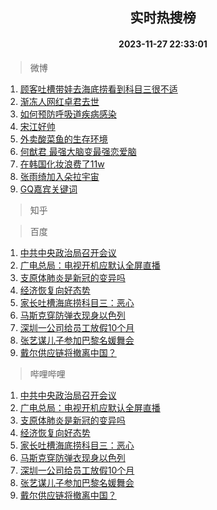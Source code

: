 <div align="center"><h2>实时热搜榜</h2><h4>2023-11-27 22:33:01</h4></div>

> 微博  

1. [顾客吐槽带娃去海底捞看到科目三很不适](https://s.weibo.com/weibo?q=%23%E9%A1%BE%E5%AE%A2%E5%90%90%E6%A7%BD%E5%B8%A6%E5%A8%83%E5%8E%BB%E6%B5%B7%E5%BA%95%E6%8D%9E%E7%9C%8B%E5%88%B0%E7%A7%91%E7%9B%AE%E4%B8%89%E5%BE%88%E4%B8%8D%E9%80%82%23&t=31&band_rank=1&Refer=top)<br />
2. [渐冻人网红卓君去世](https://s.weibo.com/weibo?q=%23%E6%B8%90%E5%86%BB%E4%BA%BA%E7%BD%91%E7%BA%A2%E5%8D%93%E5%90%9B%E5%8E%BB%E4%B8%96%23&t=31&band_rank=2&Refer=top)<br />
3. [如何预防呼吸道疾病感染](https://s.weibo.com/weibo?q=%23%E5%A6%82%E4%BD%95%E9%A2%84%E9%98%B2%E5%91%BC%E5%90%B8%E9%81%93%E7%96%BE%E7%97%85%E6%84%9F%E6%9F%93%23&t=31&band_rank=3&Refer=top)<br />
4. [宋江好帅](https://s.weibo.com/weibo?q=%E5%AE%8B%E6%B1%9F%E5%A5%BD%E5%B8%85&t=31&band_rank=4&Refer=top)<br />
5. [外卖酸菜鱼的生存环境](https://s.weibo.com/weibo?q=%E5%A4%96%E5%8D%96%E9%85%B8%E8%8F%9C%E9%B1%BC%E7%9A%84%E7%94%9F%E5%AD%98%E7%8E%AF%E5%A2%83&t=31&band_rank=5&Refer=top)<br />
6. [何猷君 最强大脑变最强恋爱脑](https://s.weibo.com/weibo?q=%E4%BD%95%E7%8C%B7%E5%90%9B%20%E6%9C%80%E5%BC%BA%E5%A4%A7%E8%84%91%E5%8F%98%E6%9C%80%E5%BC%BA%E6%81%8B%E7%88%B1%E8%84%91&t=31&band_rank=6&Refer=top)<br />
7. [在韩国化妆浪费了11w](https://s.weibo.com/weibo?q=%E5%9C%A8%E9%9F%A9%E5%9B%BD%E5%8C%96%E5%A6%86%E6%B5%AA%E8%B4%B9%E4%BA%8611w&t=31&band_rank=7&Refer=top)<br />
8. [张雨绮加入朵拉宇宙](https://s.weibo.com/weibo?q=%23%E5%BC%A0%E9%9B%A8%E7%BB%AE%E5%8A%A0%E5%85%A5%E6%9C%B5%E6%8B%89%E5%AE%87%E5%AE%99%23&t=31&band_rank=8&Refer=top)<br />
9. [GQ嘉宾关键词](https://s.weibo.com/weibo?q=%23GQ%E5%98%89%E5%AE%BE%E5%85%B3%E9%94%AE%E8%AF%8D%23&t=31&band_rank=9&Refer=top)<br />

> 知乎  


> 百度  

1. [中共中央政治局召开会议](https://www.baidu.com/s?wd=%E4%B8%AD%E5%85%B1%E4%B8%AD%E5%A4%AE%E6%94%BF%E6%B2%BB%E5%B1%80%E5%8F%AC%E5%BC%80%E4%BC%9A%E8%AE%AE&sa=fyb_news&rsv_dl=fyb_news)<br />
2. [广电总局：电视开机应默认全屏直播](https://www.baidu.com/s?wd=%E5%B9%BF%E7%94%B5%E6%80%BB%E5%B1%80%EF%BC%9A%E7%94%B5%E8%A7%86%E5%BC%80%E6%9C%BA%E5%BA%94%E9%BB%98%E8%AE%A4%E5%85%A8%E5%B1%8F%E7%9B%B4%E6%92%AD&sa=fyb_news&rsv_dl=fyb_news)<br />
3. [支原体肺炎是新冠的变异吗](https://www.baidu.com/s?wd=%E6%94%AF%E5%8E%9F%E4%BD%93%E8%82%BA%E7%82%8E%E6%98%AF%E6%96%B0%E5%86%A0%E7%9A%84%E5%8F%98%E5%BC%82%E5%90%97&sa=fyb_news&rsv_dl=fyb_news)<br />
4. [经济恢复向好态势](https://www.baidu.com/s?wd=%E7%BB%8F%E6%B5%8E%E6%81%A2%E5%A4%8D%E5%90%91%E5%A5%BD%E6%80%81%E5%8A%BF&sa=fyb_news&rsv_dl=fyb_news)<br />
5. [家长吐槽海底捞科目三：恶心](https://www.baidu.com/s?wd=%E5%AE%B6%E9%95%BF%E5%90%90%E6%A7%BD%E6%B5%B7%E5%BA%95%E6%8D%9E%E7%A7%91%E7%9B%AE%E4%B8%89%EF%BC%9A%E6%81%B6%E5%BF%83&sa=fyb_news&rsv_dl=fyb_news)<br />
6. [马斯克穿防弹衣现身以色列](https://www.baidu.com/s?wd=%E9%A9%AC%E6%96%AF%E5%85%8B%E7%A9%BF%E9%98%B2%E5%BC%B9%E8%A1%A3%E7%8E%B0%E8%BA%AB%E4%BB%A5%E8%89%B2%E5%88%97&sa=fyb_news&rsv_dl=fyb_news)<br />
7. [深圳一公司给员工放假10个月](https://www.baidu.com/s?wd=%E6%B7%B1%E5%9C%B3%E4%B8%80%E5%85%AC%E5%8F%B8%E7%BB%99%E5%91%98%E5%B7%A5%E6%94%BE%E5%81%8710%E4%B8%AA%E6%9C%88&sa=fyb_news&rsv_dl=fyb_news)<br />
8. [张艺谋儿子参加巴黎名媛舞会](https://www.baidu.com/s?wd=%E5%BC%A0%E8%89%BA%E8%B0%8B%E5%84%BF%E5%AD%90%E5%8F%82%E5%8A%A0%E5%B7%B4%E9%BB%8E%E5%90%8D%E5%AA%9B%E8%88%9E%E4%BC%9A&sa=fyb_news&rsv_dl=fyb_news)<br />
9. [戴尔供应链将撤离中国？](https://www.baidu.com/s?wd=%E6%88%B4%E5%B0%94%E4%BE%9B%E5%BA%94%E9%93%BE%E5%B0%86%E6%92%A4%E7%A6%BB%E4%B8%AD%E5%9B%BD%EF%BC%9F&sa=fyb_news&rsv_dl=fyb_news)<br />

> 哔哩哔哩  

1. [中共中央政治局召开会议](https://www.baidu.com/s?wd=%E4%B8%AD%E5%85%B1%E4%B8%AD%E5%A4%AE%E6%94%BF%E6%B2%BB%E5%B1%80%E5%8F%AC%E5%BC%80%E4%BC%9A%E8%AE%AE&sa=fyb_news&rsv_dl=fyb_news)<br />
2. [广电总局：电视开机应默认全屏直播](https://www.baidu.com/s?wd=%E5%B9%BF%E7%94%B5%E6%80%BB%E5%B1%80%EF%BC%9A%E7%94%B5%E8%A7%86%E5%BC%80%E6%9C%BA%E5%BA%94%E9%BB%98%E8%AE%A4%E5%85%A8%E5%B1%8F%E7%9B%B4%E6%92%AD&sa=fyb_news&rsv_dl=fyb_news)<br />
3. [支原体肺炎是新冠的变异吗](https://www.baidu.com/s?wd=%E6%94%AF%E5%8E%9F%E4%BD%93%E8%82%BA%E7%82%8E%E6%98%AF%E6%96%B0%E5%86%A0%E7%9A%84%E5%8F%98%E5%BC%82%E5%90%97&sa=fyb_news&rsv_dl=fyb_news)<br />
4. [经济恢复向好态势](https://www.baidu.com/s?wd=%E7%BB%8F%E6%B5%8E%E6%81%A2%E5%A4%8D%E5%90%91%E5%A5%BD%E6%80%81%E5%8A%BF&sa=fyb_news&rsv_dl=fyb_news)<br />
5. [家长吐槽海底捞科目三：恶心](https://www.baidu.com/s?wd=%E5%AE%B6%E9%95%BF%E5%90%90%E6%A7%BD%E6%B5%B7%E5%BA%95%E6%8D%9E%E7%A7%91%E7%9B%AE%E4%B8%89%EF%BC%9A%E6%81%B6%E5%BF%83&sa=fyb_news&rsv_dl=fyb_news)<br />
6. [马斯克穿防弹衣现身以色列](https://www.baidu.com/s?wd=%E9%A9%AC%E6%96%AF%E5%85%8B%E7%A9%BF%E9%98%B2%E5%BC%B9%E8%A1%A3%E7%8E%B0%E8%BA%AB%E4%BB%A5%E8%89%B2%E5%88%97&sa=fyb_news&rsv_dl=fyb_news)<br />
7. [深圳一公司给员工放假10个月](https://www.baidu.com/s?wd=%E6%B7%B1%E5%9C%B3%E4%B8%80%E5%85%AC%E5%8F%B8%E7%BB%99%E5%91%98%E5%B7%A5%E6%94%BE%E5%81%8710%E4%B8%AA%E6%9C%88&sa=fyb_news&rsv_dl=fyb_news)<br />
8. [张艺谋儿子参加巴黎名媛舞会](https://www.baidu.com/s?wd=%E5%BC%A0%E8%89%BA%E8%B0%8B%E5%84%BF%E5%AD%90%E5%8F%82%E5%8A%A0%E5%B7%B4%E9%BB%8E%E5%90%8D%E5%AA%9B%E8%88%9E%E4%BC%9A&sa=fyb_news&rsv_dl=fyb_news)<br />
9. [戴尔供应链将撤离中国？](https://www.baidu.com/s?wd=%E6%88%B4%E5%B0%94%E4%BE%9B%E5%BA%94%E9%93%BE%E5%B0%86%E6%92%A4%E7%A6%BB%E4%B8%AD%E5%9B%BD%EF%BC%9F&sa=fyb_news&rsv_dl=fyb_news)<br />
